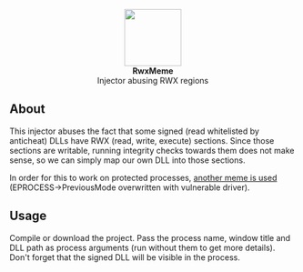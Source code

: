 <p align="center">
  <img width="100px" src="assets/region.png">
  <br>
  <b>RwxMeme</b>
  <br>
  Injector abusing RWX regions
</p>

## About
This injector abuses the fact that some signed (read whitelisted by anticheat) DLLs have RWX (read, write, execute) sections. Since those sections are writable, running integrity checks towards them does not make sense, so we can simply map our own DLL into those sections.

In order for this to work on protected processes, [another meme is used](https://github.com/SamuelTulach/meme-rw) (EPROCESS->PreviousMode overwritten with vulnerable driver). 

## Usage 
Compile or download the project. Pass the process name, window title and DLL path as process arguments (run without them to get more details). Don't forget that the signed DLL will be visible in the process.
